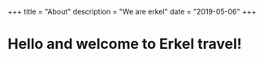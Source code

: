 +++
title = "About"
description = "We are erkel"
date = "2019-05-06"
+++

# Hello and welcome to Erkel travel!

